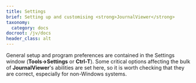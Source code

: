 ```yaml
---
title: Settings
brief: Setting up and customising <strong>JournalViewer</strong>
taxonomy:
  category: docs
docroot: /jv/docs
header_class: alt
---
```


General setup and program preferences are contained in the Settings window (**Tools&#8594;Settings** or **Ctrl-T**). Some critical options affecting the bulk of **JournalViewer**'s abilities are set here, so it is worth checking that they are correct, especially for non-Windows systems.
